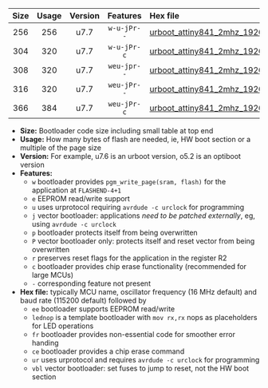 |Size|Usage|Version|Features|Hex file|
|:-:|:-:|:-:|:-:|:--|
|256|256|u7.7|`w-u-jPr--`|[urboot_attiny841_2mhz_19200bps_lednop_ur_vbl.hex](https://raw.githubusercontent.com/stefanrueger/urboot.hex/main/mcus/attiny841/fcpu_2mhz/19200_bps/urboot_attiny841_2mhz_19200bps_lednop_ur_vbl.hex)|
|304|320|u7.7|`w-u-jPr-c`|[urboot_attiny841_2mhz_19200bps_lednop_fr_ce_ur_vbl.hex](https://raw.githubusercontent.com/stefanrueger/urboot.hex/main/mcus/attiny841/fcpu_2mhz/19200_bps/urboot_attiny841_2mhz_19200bps_lednop_fr_ce_ur_vbl.hex)|
|308|320|u7.7|`weu-jpr--`|[urboot_attiny841_2mhz_19200bps_ee_lednop_ur_vbl.hex](https://raw.githubusercontent.com/stefanrueger/urboot.hex/main/mcus/attiny841/fcpu_2mhz/19200_bps/urboot_attiny841_2mhz_19200bps_ee_lednop_ur_vbl.hex)|
|316|320|u7.7|`weu-jPr--`|[urboot_attiny841_2mhz_19200bps_ee_ur_vbl.hex](https://raw.githubusercontent.com/stefanrueger/urboot.hex/main/mcus/attiny841/fcpu_2mhz/19200_bps/urboot_attiny841_2mhz_19200bps_ee_ur_vbl.hex)|
|366|384|u7.7|`weu-jPr-c`|[urboot_attiny841_2mhz_19200bps_ee_lednop_fr_ce_ur_vbl.hex](https://raw.githubusercontent.com/stefanrueger/urboot.hex/main/mcus/attiny841/fcpu_2mhz/19200_bps/urboot_attiny841_2mhz_19200bps_ee_lednop_fr_ce_ur_vbl.hex)|

- **Size:** Bootloader code size including small table at top end
- **Usage:** How many bytes of flash are needed, ie, HW boot section or a multiple of the page size
- **Version:** For example, u7.6 is an urboot version, o5.2 is an optiboot version
- **Features:**
  + `w` bootloader provides `pgm_write_page(sram, flash)` for the application at `FLASHEND-4+1`
  + `e` EEPROM read/write support
  + `u` uses urprotocol requiring `avrdude -c urclock` for programming
  + `j` vector bootloader: applications *need to be patched externally*, eg, using `avrdude -c urclock`
  + `p` bootloader protects itself from being overwritten
  + `P` vector bootloader only: protects itself and reset vector from being overwritten
  + `r` preserves reset flags for the application in the register R2
  + `c` bootloader provides chip erase functionality (recommended for large MCUs)
  + `-` corresponding feature not present
- **Hex file:** typically MCU name, oscillator frequency (16 MHz default) and baud rate (115200 default) followed by
  + `ee` bootloader supports EEPROM read/write
  + `lednop` is a template bootloader with `mov rx,rx` nops as placeholders for LED operations
  + `fr` bootloader provides non-essential code for smoother error handing
  + `ce` bootloader provides a chip erase command
  + `ur` uses urprotocol and requires `avrdude -c urclock` for programming
  + `vbl` vector bootloader: set fuses to jump to reset, not the HW boot section
